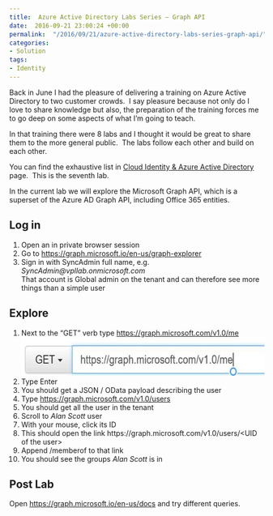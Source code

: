 ```yaml
---
title:  Azure Active Directory Labs Series – Graph API
date:  2016-09-21 23:00:24 +00:00
permalink:  "/2016/09/21/azure-active-directory-labs-series-graph-api/"
categories:
- Solution
tags:
- Identity
---
```

<p>Back in June I had the pleasure of delivering a training on Azure Active Directory to two customer crowds.&nbsp; I say pleasure because not only do I love to share knowledge but also, the preparation of the training forces me to go deep on some aspects of what I’m going to teach.  </p><p>In that training there were 8 labs and I thought it would be great to share them to the more general public.&nbsp; The labs follow each other and build on each other.  </p><p>You can find the exhaustive list in <a href="https://vincentlauzon.com/subject-series/cloud-identity-azure-active-directory/">Cloud Identity &amp; Azure Active Directory</a> page.&nbsp; This is the seventh lab.  </p><p>In the current lab we will explore the Microsoft Graph API, which is a superset of the Azure AD Graph API, including Office 365 entities. <h2>Log in</h2> <ol> <li>Open an in private browser session</li> <li>Go to <a href="https://graph.microsoft.io/en-us/graph-explorer">https://graph.microsoft.io/en-us/graph-explorer</a></li> <li>Sign in with SyncAdmin full name, e.g. <i>SyncAdmin@vpllab.onmicrosoft.com</i><br />That account is Global admin on the tenant and can therefore see more things than a simple user</li></ol> <h2>Explore</h2> <ol> <li>Next to the “GET” verb type <a href="https://graph.microsoft.com/v1.0/me">https://graph.microsoft.com/v1.0/me</a><br /><a href="assets/2016/9/azure-active-directory-labs-series-graph-api/clip_image0023.jpg"><img title="clip_image002" style="border-top:0;border-right:0;background-image:none;border-bottom:0;padding-top:0;padding-left:0;border-left:0;display:inline;padding-right:0;" border="0" alt="clip_image002" src="assets/2016/9/azure-active-directory-labs-series-graph-api/clip_image002_thumb3.jpg" width="593" height="76" /></a></li> <li>Type Enter</li> <li>You should get a JSON / OData payload describing the user</li> <li>Type <a href="https://graph.microsoft.com/v1.0/users">https://graph.microsoft.com/v1.0/users</a></li> <li>You should get all the user in the tenant</li> <li>Scroll to <i>Alan Scott</i> user</li> <li>With your mouse, click its ID</li> <li>This should open the link https://graph.microsoft.com/v1.0/users/&lt;UID of the user&gt;</li> <li>Append /memberof to that link</li> <li>You should see the groups <i>Alan Scott</i> is in</li></ol> <h2>Post Lab</h2> </p><p>Open <a href="https://graph.microsoft.io/en-us/docs">https://graph.microsoft.io/en-us/docs</a> and try different queries.</p>